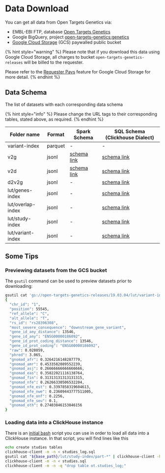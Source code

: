 # Data Download

You can get all data from Open Targets Genetics via:

* EMBL-EBI FTP, database [Open Targets Genetics](ftp://ftp.ebi.ac.uk/pub/databases/opentargets/genetics/)
* Google BigQuery, project [open-targets-genetics:genetics](https://console.cloud.google.com/bigquery?project=open-targets-genetics\&p=open-targets-genetics\&d=genetics\&page=dataset)
* [Google Cloud Storage](https://console.cloud.google.com/storage/browser/open-targets-genetics-releases?project=open-targets-genetics\&folder\&organizationId) (GCS) paywalled public bucket

{% hint style="warning" %}
Please note that if you download this data using Google Cloud Storage, all charges to bucket `open-targets-genetics-releases` will be billed to the requester.&#x20;

Please refer to the [Requester Pays](https://cloud.google.com/storage/docs/requester-pays?hl=en\_US&\_ga=2.173037540.-691607024.1554819113) feature for Google Cloud Storage for more detail.
{% endhint %}

## Data Schema

The list of datasets with each corresponding data schema

{% hint style="info" %}
Please change the URL tags to their corresponding tables, stated above, as required.
{% endhint %}

| Folder name       | Format  | Spark Schema                                                                                                                   | SQL Schema (Clickhouse Dialect)                                                                                           |
| ----------------- | ------- | ------------------------------------------------------------------------------------------------------------------------------ | ------------------------------------------------------------------------------------------------------------------------- |
| variant-index     | parquet | -                                                                                                                              | -                                                                                                                         |
| v2g               | jsonl   | [schema link](https://github.com/opentargets/genetics-pipe/blob/19.03.10/src/main/scala/ot/geckopipe/index/V2GIndex.scala#L36) | [schema link](https://github.com/opentargets/genetics-backend/blob/19.03.08/loaders/clickhouse/v2g\_log.sql)              |
| v2d               | jsonl   | [schema link](https://github.com/opentargets/genetics-pipe/blob/19.03.10/src/main/scala/ot/geckopipe/index/V2DIndex.scala#L12) | [schema link](https://github.com/opentargets/genetics-backend/blob/19.03.08/loaders/clickhouse/v2d\_log.sql)              |
| d2v2g             | jsonl   | -                                                                                                                              | [schema link](https://github.com/opentargets/genetics-backend/blob/19.03.08/loaders/clickhouse/d2v2g\_log.sql)            |
| lut/genes-index   | jsonl   | -                                                                                                                              | [schema link](https://github.com/opentargets/genetics-backend/blob/19.03.08/loaders/clickhouse/genes.sql)                 |
| lut/overlap-index | jsonl   | -                                                                                                                              | [schema link](https://github.com/opentargets/genetics-backend/blob/19.03.08/loaders/clickhouse/studies\_overlap\_log.sql) |
| lut/study-index   | jsonl   | -                                                                                                                              | [schema link](https://github.com/opentargets/genetics-backend/blob/19.03.08/loaders/clickhouse/studies\_log.sql)          |
| lut/variant-index | jsonl   | -                                                                                                                              | [schema link](https://github.com/opentargets/genetics-backend/blob/19.03.08/loaders/clickhouse/variants\_log.sql)         |

## Some Tips

### Previewing datasets from the GCS bucket

The `gsutil` command can be used to preview datasets prior to downloading:

```bash
gsutil cat 'gs://open-targets-genetics-releases/19.03.04/lut/variant-index/part-*' | head -1 | jq .
{
  "chr_id": "1",
  "position": 55545,
  "ref_allele": "C",
  "alt_allele": "T",
  "rs_id": "rs28396308",
  "most_severe_consequence": "downstream_gene_variant",
  "gene_id_any_distance": 13546,
  "gene_id_any": "ENSG00000186092",
  "gene_id_prot_coding_distance": 13546,
  "gene_id_prot_coding": "ENSG00000186092",
  "raw": 0.028059,
  "phred": 3.065,
  "gnomad_afr": 0.3264216148287779,
  "gnomad_amr": 0.4533582089552239,
  "gnomad_asj": 0.26666666666666666,
  "gnomad_eas": 0.35822021116138764,
  "gnomad_fin": 0.31313131313131315,
  "gnomad_nfe": 0.26266330506532204,
  "gnomad_nfe_est": 0.3397858319604613,
  "gnomad_nfe_nwe": 0.23609443777511005,
  "gnomad_nfe_onf": 0.2256,
  "gnomad_nfe_seu": 0.1,
  "gnomad_oth": 0.27403846153846156
}
```

### Loading data into a ClickHouse instance

There is an [initial bash](https://github.com/opentargets/genetics-backend/blob/19.03.08/loaders/clickhouse/create\_and\_load\_everything\_from\_scratch.sh) script you can use in order to load all data into a ClickHouse instance. In that script, you will find lines like this

```bash
echo create studies tables
clickhouse-client -m -n < studies_log.sql
gsutil cat "${base_path}/lut/study-index/part-*" | clickhouse-client -h 127.0.0.1 --query="insert into ot.studies_log format JSONEachRow "
clickhouse-client -m -n < studies.sql
clickhouse-client -m -n -q "drop table ot.studies_log;"
```
